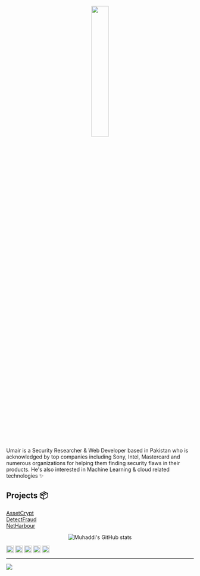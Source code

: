 <p align="center">
<img src="https://media.giphy.com/media/MeJgB3yMMwIaHmKD4z/giphy.gif" width="30%">
</p>

Umair is a Security Researcher & Web Developer based in Pakistan who is acknowledged by top companies including Sony, Intel, Mastercard and numerous organizations for helping them finding security flaws in their products. He's also interested in Machine Learning & cloud related technologies ✨


## Projects 📦
[AssetCrypt](https://github.com/u-ahmedofficial/assetCrypt)   
[DetectFraud](https://github.com/u-ahmedofficial/DetectFraud)   
[NetHarbour](https://github.com/u-ahmedofficial/NetHarbour)   

<p align="center"> <img src="https://github-readme-stats.vercel.app/api?username=u-ahmedofficial&show_icons=true&count_private=true" alt="Muhaddi's GitHub stats" /> </p>

<a href="https://twitter.com/u_ahmedofficial" target="blank"><img align="center" src="https://cdn.jsdelivr.net/npm/simple-icons@3.0.1/icons/twitter.svg" alt="muhaddimu" height="20" width="20" /></a>
<a href="https://linkedin.com/in/umairahmedofficial" target="blank"><img align="center" src="https://cdn.jsdelivr.net/npm/simple-icons@3.0.1/icons/linkedin.svg" alt="muhaddimu" height="20" width="20" /></a>
<a href="https://stackoverflow.com/users/13088574/umair-ahmed" target="blank"><img align="center" src="https://cdn.jsdelivr.net/npm/simple-icons@3.0.1/icons/stackoverflow.svg" alt="muhaddis" height="20" width="20" /></a>
<a href="https://fb.com/u.ahmedofficial" target="blank"><img align="center" src="https://cdn.jsdelivr.net/npm/simple-icons@3.0.1/icons/facebook.svg" alt="muhaddimu" height="20" width="20" /></a>
<a href="https://www.youtube.com/channel/UCI55UrqA6s37hGoXcfDRmqg" target="blank"><img align="center" src="https://cdn.jsdelivr.net/npm/simple-icons@3.0.1/icons/youtube.svg" alt="muhammadmuhaddis" height="20" width="20" /></a>
</p>

---

![](https://komarev.com/ghpvc/?username=u-ahmedofficial&color=red&label=Profile+Views)

<!--
**u-ahmedofficial/u-ahmedofficial** is a ✨ _special_ ✨ repository because its `README.md` (this file) appears on your GitHub profile.

Here are some ideas to get you started:

- 🔭 I’m currently working on ...
- 🌱 I’m currently learning ...
- 👯 I’m looking to collaborate on ...
- 🤔 I’m looking for help with ...
- 💬 Ask me about ...
- 📫 How to reach me: ...
- 😄 Pronouns: ...
- ⚡ Fun fact: ...
-->
